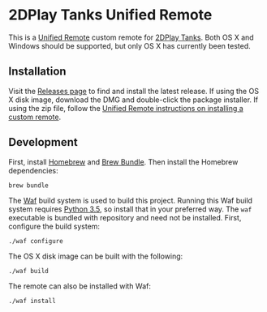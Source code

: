 2DPlay Tanks Unified Remote
===========================

This is a [Unified Remote][] custom remote for [2DPlay Tanks][]. Both OS X and Windows should be supported, but only OS X has currently been tested.

[Unified Remote]: https://www.unifiedremote.com/
[2DPlay Tanks]: http://www.2dplay.com/tanks/tanks-play.htm

Installation
------------

Visit the [Releases page][] to find and install the latest release. If using the OS X disk image, download the DMG and double-click the package installer. If using the zip file, follow the [Unified Remote instructions on installing a custom remote][custom-remote].

[Releases page]: https://github.com/seanfisk/2dplay-tanks-unified-remote/releases
[custom-remote]: https://www.unifiedremote.com/tutorials/how-to-install-a-custom-remote

Development
-----------

First, install [Homebrew][] and [Brew Bundle][]. Then install the Homebrew dependencies:

```
brew bundle
```

The [Waf][] build system is used to build this project. Running this Waf build system requires [Python 3.5][], so install that in your preferred way. The `waf` executable is bundled with repository and need not be installed. First, configure the build system:

```
./waf configure
```

The OS X disk image can be built with the following:

```
./waf build
```

The remote can also be installed with Waf:

```
./waf install
```

[Homebrew]: https://brew.sh/
[Brew Bundle]: https://github.com/Homebrew/homebrew-bundle#install
[Waf]: https://waf.io/
[Python 3.5]: https://www.python.org/downloads/release/python-351/
